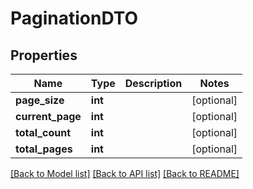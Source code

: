 # PaginationDTO

## Properties
Name | Type | Description | Notes
------------ | ------------- | ------------- | -------------
**page_size** | **int** |  | [optional] 
**current_page** | **int** |  | [optional] 
**total_count** | **int** |  | [optional] 
**total_pages** | **int** |  | [optional] 

[[Back to Model list]](../README.md#documentation-for-models) [[Back to API list]](../README.md#documentation-for-api-endpoints) [[Back to README]](../README.md)



